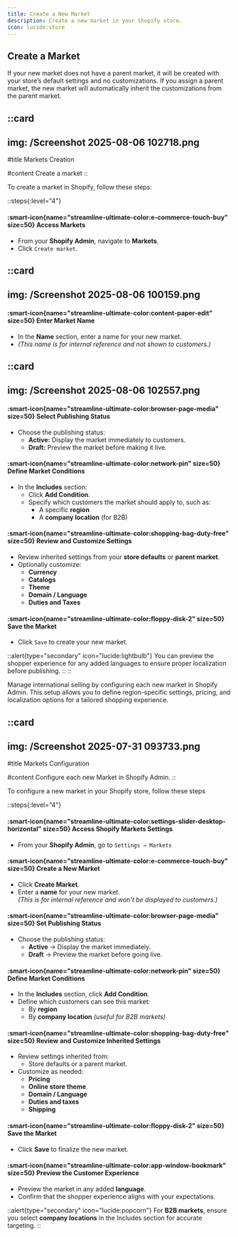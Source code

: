 ```yaml
---
title: Create a New Market
description: Create a new market in your Shopify store.
icon: lucide:store
---
```


## Create a Market

If your new market does not have a parent market, it will be created with your store’s default settings and no customizations. If you assign a parent market, the new market will automatically inherit the customizations from the parent market.

::card
---
img: /Screenshot 2025-08-06 102718.png
---
#title
Markets Creation

#content
Create a market
::

To create a market in Shopify, follow these steps:

::steps{:level="4"}

#### :smart-icon{name="streamline-ultimate-color:e-commerce-touch-buy" size=50} Access Markets  

- From your **Shopify Admin**, navigate to **Markets**.
- Click `Create market`.

::card
---
img: /Screenshot 2025-08-06 100159.png
---

#### :smart-icon{name="streamline-ultimate-color:content-paper-edit" size=50} Enter Market Name  

- In the **Name** section, enter a name for your new market.  
- *(This name is for internal reference and not shown to customers.)*

::card
---
img: /Screenshot 2025-08-06 102557.png
---

#### :smart-icon{name="streamline-ultimate-color:browser-page-media" size=50} Select Publishing Status  

- Choose the publishing status:
  - **Active:** Display the market immediately to customers.
  - **Draft:** Preview the market before making it live.


#### :smart-icon{name="streamline-ultimate-color:network-pin" size=50} Define Market Conditions  

- In the **Includes** section:
  - Click **Add Condition**.
  - Specify which customers the market should apply to, such as:
    - A specific **region**
    - A **company location** (for B2B)

#### :smart-icon{name="streamline-ultimate-color:shopping-bag-duty-free" size=50} Review and Customize Settings  

- Review inherited settings from your **store defaults** or **parent market**.
- Optionally customize:
  - **Currency**
  - **Catalogs**
  - **Theme**
  - **Domain / Language**
  - **Duties and Taxes**

#### :smart-icon{name="streamline-ultimate-color:floppy-disk-2" size=50} Save the Market  

- Click `Save` to create your new market.

::alert{type="secondary" icon="lucide:lightbulb"}
You can preview the shopper experience for any added languages to ensure proper localization before publishing.
::
::


Manage international selling by configuring each new market in Shopify Admin. This setup allows you to define region-specific settings, pricing, and localization options for a tailored shopping experience.



::card
---
img: /Screenshot 2025-07-31 093733.png
---
#title
Markets Configuration

#content
Configure each new Market in Shopify Admin.
::

To configure a new market in your Shopify store, follow these steps

::steps{:level="4"}

#### :smart-icon{name="streamline-ultimate-color:settings-slider-desktop-horizontal" size=50} Access Shopify Markets Settings  

- From your **Shopify Admin**, go to `Settings → Markets`

#### :smart-icon{name="streamline-ultimate-color:e-commerce-touch-buy" size=50} Create a New Market  

- Click **Create Market**.
- Enter a **name** for your new market.  
  *(This is for internal reference and won’t be displayed to customers.)*

#### :smart-icon{name="streamline-ultimate-color:browser-page-media" size=50} Set Publishing Status  

- Choose the publishing status:
  - **Active** → Display the market immediately.
  - **Draft** → Preview the market before going live.


#### :smart-icon{name="streamline-ultimate-color:network-pin" size=50} Define Market Conditions  

- In the **Includes** section, click **Add Condition**.
- Define which customers can see this market:
  - By **region**
  - By **company location** *(useful for B2B markets)*

#### :smart-icon{name="streamline-ultimate-color:shopping-bag-duty-free" size=50} Review and Customize Inherited Settings  

- Review settings inherited from:
  - Store defaults or a parent market.
- Customize as needed:
  - **Pricing**
  - **Online store theme**
  - **Domain / Language**
  - **Duties and taxes**
  - **Shipping**

#### :smart-icon{name="streamline-ultimate-color:floppy-disk-2" size=50} Save the Market  

- Click **Save** to finalize the new market.

#### :smart-icon{name="streamline-ultimate-color:app-window-bookmark" size=50} Preview the Customer Experience  

- Preview the market in any added **language**.
- Confirm that the shopper experience aligns with your expectations.

::alert{type="secondary" icon="lucide:popcorn"}
For **B2B markets**, ensure you select **company locations** in the Includes section for accurate targeting.
::

